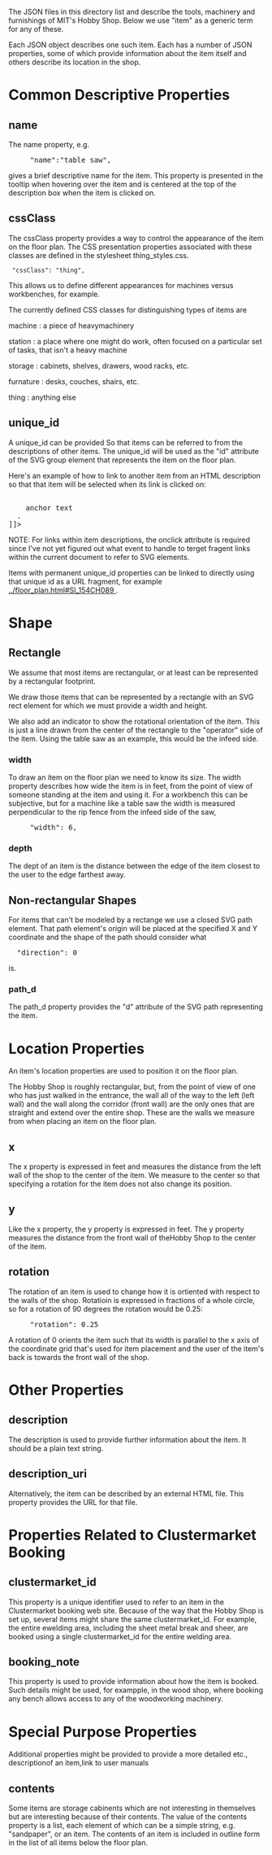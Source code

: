The JSON files in this directory list and describe the tools,
machinery and furnishings of MIT's Hobby Shop.  Below we use "item" as
a generic term for any of these.

Each JSON object describes one such item. Each has a number of JSON
properties, some of which provide information about the item itself
and others describe its location in the shop.


# Common Descriptive Properties

## name

The name property, e.g.

<pre>
     "name":"table saw",
</pre>

gives a brief descriptive name for the item.  This property is
presented in the tooltip when hovering over the item and is centered
at the top of the description box when the item is clicked on.


## cssClass

The cssClass property provides a way to control the appearance of the
item on the floor plan.  The CSS presentation properties associated
with these classes are defined in the stylesheet thing_styles.css.

     "cssClass": "thing",

This allows us to define different appearances for machines versus
workbenches, for example.

The currently defined CSS classes for distinguishing types of items are

machine
: a piece of heavymachinery

station
: a place where one might do work, often focused on a particular set
of tasks, that isn't a heavy machine

storage
: cabinets, shelves, drawers, wood racks, etc.

furnature
: desks, couches, shairs, etc.

thing
: anything else


## unique_id

A unique_id can be provided So that items can be referred to from the
descriptions of other items.  The unique_id will be used as the "id"
attribute of the SVG group element that represents the item on the
floor plan.

Here's an example of how to link to another item from an HTML
description so that that item will be selected when its link is
clicked on:

<pre> <![CDATA[
  <a href="#unique_id"
     onclick="select_item('unique_id')">
    anchor text
  </a>.
]]></pre>

NOTE: For links within item descriptions, the onclick attribute is
required since I've not yet figured out what event to handle to terget
fragent links within the current document to refer to SVG elements.

Items with permanent unique_id properties can be linked to directly
using that unique id as a URL fragment, for example
<a href="../floor_plan.html#SI_154CH089">
../floor_plan.html#SI_154CH089
</a>.


# Shape

## Rectangle

We assume that most items are rectangular, or at least can be
represented by a rectangular footprint.

We draw those items that can be represented by a rectangle with an SVG
rect element for which we must provide a width and height.

We also add an indicator to show the rotational orientation of the
item.  This is just a line drawn from the center of the rectangle to
the "operator" side of the item.  Using the table saw as an example,
this would be the infeed side.


### width

To draw an item on the floor plan we need to know its size.  The width
property describes how wide the item is in feet, from the point of
view of someone standing at the item and using it.  For a workbench
this can be subjective, but for a machine like a table saw the width
is measured perpendicular to the rip fence from the infeed side of the
saw,

<pre>
     "width": 6,
</pre>

### depth

The dept of an item is the distance between the edge of the item
closest to the user to the edge farthest away.


## Non-rectangular Shapes

For items that can't be modeled by a rectange we use a closed SVG path
element.  That path element's origin will be placed at the specified X
and Y coordinate and the shape of the path should consider what

<pre>
  "direction": 0
</pre>

is.


### path_d

The path_d property provides the "d" attribute of the SVG path
representing the item.


# Location Properties

An item's location properties are used to position it on the floor plan.

The Hobby Shop is roughly rectangular, but, from the point of view of
one who has just walked in the entrance, the wall all of the way to
the left (left wall) and the wall along the corridor (front wall) are
the only ones that are straight and extend over the entire shop.
These are the walls we measure from when placing an item on the floor
plan.


## x

The x property is expressed in feet and measures the distance from the
left wall of the shop to the center of the item.  We measure to the
center so that specifying a rotation for the item does not also change
its position.


## y

Like the x property, the y property is expressed in feet.  The y
property measures the distance from the front wall of theHobby Shop to
the center of the item.


## rotation

The rotation of an item is used to change how it is ortiented with
respect to the walls of the shop.  Rotatioin is expressed in fractions
of a whole circle, so for a rotation of 90 degrees the rotation would
be 0.25:

<pre>
     "rotation": 0.25
</pre>

A rotation of 0 orients the item such that its width is parallel to
the x axis of the coordinate grid that's used for item placement and
the user of the item's back is towards the front wall of the shop.


# Other Properties


## description

The description is used to provide further information about the item.
It should be a plain text string.


## description_uri

Alternatively, the item can be described by an external HTML file.
This property provides the URL for that file.


# Properties Related to Clustermarket Booking

## clustermarket_id

This property is a unique identifier used to refer to an item in the
Clustermarket booking web site.  Because of the way that the Hobby
Shop is set up, several items might share the same clustermarket_id.
For example, the entire ewelding area, including the sheet metal break
and sheer, are booked using a single clustermarket_id for the entire
welding area.

## booking_note

This property is used to provide information about how the item is
booked.  Such details might be used, for exampple, in the wood shop,
where booking any bench allows access to any of the woodworking
machinery.


# Special Purpose Properties

Additional properties might be provided to provide a more detailed etc.,
descriptionof an item,link to user manuals


## contents

Some items are storage cabinents which are not interesting in
themselves but are interesting because of their contents.  The value
of the contents property is a list, each element of which can be a
simple string, e.g. "sandpaper", or an item.  The contents of an item
is included in outline form in the list of all items below the floor
plan.
